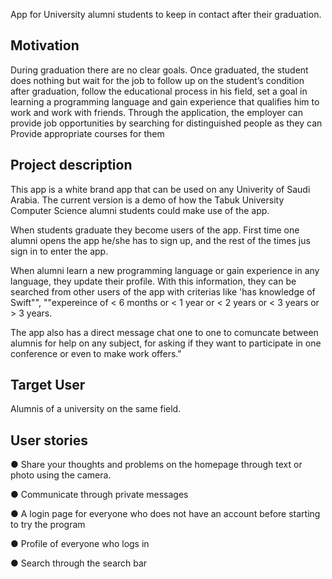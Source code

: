 App for University alumni students to keep in contact after their graduation.

## Motivation
During graduation there are no clear goals. Once graduated, the student does nothing but wait for the job to follow up on the student’s condition after graduation, follow the educational process in his field, set a goal in learning a programming language and gain experience that qualifies him to work and work with friends. Through the application, the employer can provide job opportunities by searching for distinguished people as they can Provide appropriate courses for them


## Project description
This app is a white brand app that can be used on any Univerity of Saudi Arabia. The current version is a demo of how the Tabuk University Computer Science  alumni students  could make use of the app.

When students graduate they become users of the app. First time one alumni opens the app he/she has to sign up,
and the rest of the times jus sign in to enter the app.

When alumni learn a new programming language or gain experience in any language, they update their profile. With this information, they can be searched from other users of the app with criterias like 'has knowledge of Swift"", ""expereince of < 6 months or < 1 year or < 2 years or < 3 years or > 3 years. 

The app also has a direct message chat one to one to comuncate between alumnis for help on any subject, for asking if they want to participate in one conference or even to make work offers."


## Target User
Alumnis of a university on the same field.


## User stories
● Share your thoughts and problems on the homepage through text or photo using the camera.

● Communicate through private messages

● A login page for everyone who does not have an account before starting to try the program

● Profile of everyone who logs in

● Search through the search bar
